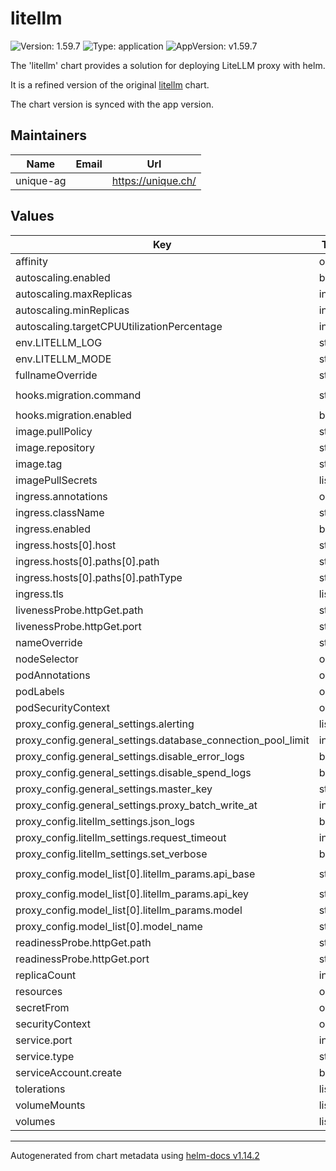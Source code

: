 # litellm

![Version: 1.59.7](https://img.shields.io/badge/Version-1.59.7-informational?style=flat-square) ![Type: application](https://img.shields.io/badge/Type-application-informational?style=flat-square) ![AppVersion: v1.59.7](https://img.shields.io/badge/AppVersion-v1.59.7-informational?style=flat-square)

The 'litellm' chart provides a solution for deploying LiteLLM proxy with helm.

It is a refined version of the original [litellm](https://github.com/BerriAI/litellm/tree/main/deploy/charts/litellm-helm) chart.

The chart version is synced with the app version.

## Maintainers

| Name | Email | Url |
| ---- | ------ | --- |
| unique-ag |  | <https://unique.ch/> |

## Values

| Key | Type | Default | Description |
|-----|------|---------|-------------|
| affinity | object | `{}` |  |
| autoscaling.enabled | bool | `false` |  |
| autoscaling.maxReplicas | int | `10` |  |
| autoscaling.minReplicas | int | `1` |  |
| autoscaling.targetCPUUtilizationPercentage | int | `80` |  |
| env.LITELLM_LOG | string | `"ERROR"` |  |
| env.LITELLM_MODE | string | `"PRODUCTION"` |  |
| fullnameOverride | string | `""` |  |
| hooks.migration.command | string | `"python litellm/proxy/prisma_migration.py\n"` |  |
| hooks.migration.enabled | bool | `true` |  |
| image.pullPolicy | string | `"IfNotPresent"` |  |
| image.repository | string | `"ghcr.io/berriai/litellm-database"` |  |
| image.tag | string | `""` |  |
| imagePullSecrets | list | `[]` |  |
| ingress.annotations | object | `{}` |  |
| ingress.className | string | `""` |  |
| ingress.enabled | bool | `false` |  |
| ingress.hosts[0].host | string | `"chart-example.local"` |  |
| ingress.hosts[0].paths[0].path | string | `"/"` |  |
| ingress.hosts[0].paths[0].pathType | string | `"ImplementationSpecific"` |  |
| ingress.tls | list | `[]` |  |
| livenessProbe.httpGet.path | string | `"/health/liveliness"` |  |
| livenessProbe.httpGet.port | string | `"http"` |  |
| nameOverride | string | `"litellm"` |  |
| nodeSelector | object | `{}` |  |
| podAnnotations | object | `{}` |  |
| podLabels | object | `{}` |  |
| podSecurityContext | object | `{}` |  |
| proxy_config.general_settings.alerting | list | `[]` |  |
| proxy_config.general_settings.database_connection_pool_limit | int | `10` |  |
| proxy_config.general_settings.disable_error_logs | bool | `false` |  |
| proxy_config.general_settings.disable_spend_logs | bool | `false` |  |
| proxy_config.general_settings.master_key | string | `"os.environ/PROXY_MASTER_KEY"` |  |
| proxy_config.general_settings.proxy_batch_write_at | int | `60` |  |
| proxy_config.litellm_settings.json_logs | bool | `true` |  |
| proxy_config.litellm_settings.request_timeout | int | `600` |  |
| proxy_config.litellm_settings.set_verbose | bool | `false` |  |
| proxy_config.model_list[0].litellm_params.api_base | string | `"https://exampleopenaiendpoint-production.up.railway.app/"` |  |
| proxy_config.model_list[0].litellm_params.api_key | string | `"fake-key"` |  |
| proxy_config.model_list[0].litellm_params.model | string | `"openai/fake"` |  |
| proxy_config.model_list[0].model_name | string | `"fake-openai-endpoint"` |  |
| readinessProbe.httpGet.path | string | `"/health/readiness"` |  |
| readinessProbe.httpGet.port | string | `"http"` |  |
| replicaCount | int | `1` |  |
| resources | object | `{}` |  |
| secretFrom | object | `{}` |  |
| securityContext | object | `{}` |  |
| service.port | int | `4000` |  |
| service.type | string | `"ClusterIP"` |  |
| serviceAccount.create | bool | `false` |  |
| tolerations | list | `[]` |  |
| volumeMounts | list | `[]` |  |
| volumes | list | `[]` |  |

----------------------------------------------
Autogenerated from chart metadata using [helm-docs v1.14.2](https://github.com/norwoodj/helm-docs/releases/v1.14.2)

